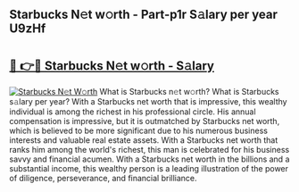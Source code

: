 ## Starbucks N𝚎t w𝚘rth - Part-p1r S𝚊lary per year U9zHf

# <h2><a href="http://gc1kwiw.nevu.top/?p=Starbucks">🔗 👉🔴 Starbucks N𝚎t w𝚘rth - S𝚊lary</a></h2>

[![Starbucks N𝚎t W𝚘rth](https://i.imgur.com/Oavwk0R.jpeg)](http://gc1kwiw.nevu.top/?p=Starbucks)
What is Starbucks n𝚎t w𝚘rth? What is Starbucks s𝚊lary per year?
With a Starbucks net worth that is impressive, this wealthy individual is among the richest in his professional circle. His annual compensation is impressive, but it is outmatched by Starbucks net worth, which is believed to be more significant due to his numerous business interests and valuable real estate assets. With a Starbucks net worth that ranks him among the world's richest, this man is celebrated for his business savvy and financial acumen. With a Starbucks net worth in the billions and a substantial income, this wealthy person is a leading illustration of the power of diligence, perseverance, and financial brilliance.
